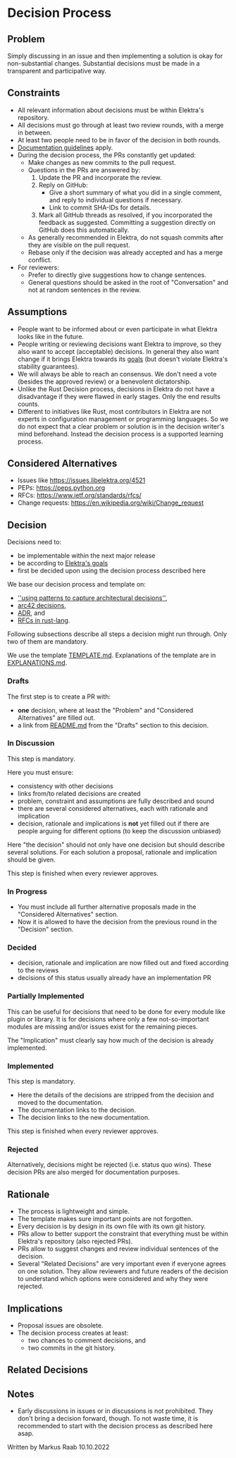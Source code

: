 # Decision Process

## Problem

Simply discussing in an issue and then implementing a solution is okay for non-substantial changes.
Substantial decisions must be made in a transparent and participative way.

## Constraints

- All relevant information about decisions must be within Elektra's repository.
- All decisions must go through at least two review rounds, with a merge in between.
- At least two people need to be in favor of the decision in both rounds.
- [Documentation guidelines](/doc/contrib/documentation.md) apply.
- During the decision process, the PRs constantly get updated:
  - Make changes as new commits to the pull request.
  - Questions in the PRs are answered by:
    1. Update the PR and incorporate the review.
    2. Reply on GitHub:
       - Give a short summary of what you did in a single comment, and reply to individual questions if necessary.
       - Link to commit SHA-IDs for details.
    3. Mark all GitHub threads as resolved, if you incorporated the feedback as suggested.
       Committing a suggestion directly on GitHub does this automatically.
  - As generally recommended in Elektra, do not squash commits after they are visible on the pull request.
  - Rebase only if the decision was already accepted and has a merge conflict.
- For reviewers:
  - Prefer to directly give suggestions how to change sentences.
  - General questions should be asked in the root of "Conversation" and not at random sentences in the review.

## Assumptions

- People want to be informed about or even participate in what Elektra looks like in the future.
- People writing or reviewing decisions want Elektra to improve, so they also want to accept (acceptable) decisions.
  In general they also want change if it brings Elektra towards its [goals](/doc/GOALS.md) (but doesn't violate Elektra's stability guarantees).
- We will always be able to reach an consensus.
  We don't need a vote (besides the approved review) or a benevolent dictatorship.
- Unlike the Rust Decision process, decisions in Elektra do not have a disadvantage if they were flawed in early stages.
  Only the end results counts.
- Different to initiatives like Rust, most contributors in Elektra are not experts in configuration management or programming languages.
  So we do not expect that a clear problem or solution is in the decision writer's mind beforehand.
  Instead the decision process is a supported learning process.

## Considered Alternatives

- Issues like https://issues.libelektra.org/4521
- PEPs: https://peps.python.org
- RFCs: https://www.ietf.org/standards/rfcs/
- Change requests: https://en.wikipedia.org/wiki/Change_request

## Decision

Decisions need to:

- be implementable within the next major release
- be according to [Elektra's goals](/doc/GOALS.md)
- first be decided upon using the decision process described here

We base our decision process and template on:

- [''using patterns to capture architectural decisions''](http://eprints.cs.univie.ac.at/2345/1/02_Using_Patterns_to_Capture.pdf),
- [arc42 decisions](http://docs.arc42.org/section-9/),
- [ADR](https://adr.github.io/), and
- [RFCs in rust-lang](https://github.com/rust-lang/rfcs).

Following subsections describe all steps a decision might run through.
Only two of them are mandatory.

We use the template [TEMPLATE.md](TEMPLATE.md).
Explanations of the template are in [EXPLANATIONS.md](EXPLANATIONS.md).

### Drafts

The first step is to create a PR with:

- **one** decision, where at least the "Problem" and "Considered Alternatives" are filled out.
- a link from [README.md](README.md) from the "Drafts" section to this decision.

### In Discussion

This step is mandatory.

Here you must ensure:

- consistency with other decisions
- links from/to related decisions are created
- problem, constraint and assumptions are fully described and sound
- there are several considered alternatives, each with rationale and implication
- decision, rationale and implications is **not** yet filled out if there are people arguing for different options (to keep the discussion unbiased)

Here "the decision" should not only have one decision but should describe several solutions.
For each solution a proposal, rationale and implication should be given.

This step is finished when every reviewer approves.

### In Progress

- You must include all further alternative proposals made in the "Considered Alternatives" section.
- Now it is allowed to have the decision from the previous round in the "Decision" section.

### Decided

- decision, rationale and implication are now filled out and fixed according to the reviews
- decisions of this status usually already have an implementation PR

### Partially Implemented

This can be useful for decisions that need to be done for every module like plugin or library.
It is for decisions where only a few not-so-important modules are missing and/or issues exist for the remaining pieces.

The "Implication" must clearly say how much of the decision is already implemented.

### Implemented

This step is mandatory.

- Here the details of the decisions are stripped from the decision and moved to the documentation.
- The documentation links to the decision.
- The decision links to the new documentation.

This step is finished when every reviewer approves.

### Rejected

Alternatively, decisions might be rejected (i.e. status quo wins).
These decision PRs are also merged for documentation purposes.

## Rationale

- The process is lightweight and simple.
- The template makes sure important points are not forgotten.
- Every decision is by design in its own file with its own git history.
- PRs allow to better support the constraint that everything must be within Elektra's repository (also rejected PRs).
- PRs allow to suggest changes and review individual sentences of the decision.
- Several "Related Decisions" are very important even if everyone agrees on one solution.
  They allow reviewers and future readers of the decision to understand which options were considered and why they were rejected.

## Implications

- Proposal issues are obsolete.
- The decision process creates at least:
  - two chances to comment decisions, and
  - two commits in the git history.

## Related Decisions

## Notes

- Early discussions in issues or in discussions is not prohibited.
  They don't bring a decision forward, though.
  To not waste time, it is recommended to start with the decision process as described here asap.

Written by Markus Raab 10.10.2022
